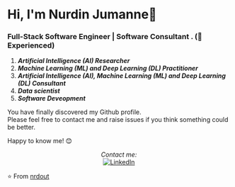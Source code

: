 # Hi, I'm Nurdin Jumanne:chicken:

### **Full-Stack Software Engineer | Software Consultant . (:robot: Experienced)**
1. ***Artificial Intelligence (AI) Researcher***
2. ***Machine Learning (ML) and Deep Learning (DL) Practitioner***
3. ***Artificial Intelligence (AI), Machine Learning (ML) and Deep Learning (DL) Consultant***
4. ***Data scientist***
5. ***Software Deveopment***

You have finally discovered my Github profile. <br>
Please feel free to contact me and raise issues if you think something could be better.

Happy to know me! 😊

<div align="center">

<i>Contact me:</i><br>
<a href="https://www.linkedin.com/in/nrdout" target="_blank"><img src="https://img.shields.io/badge/Whatsapp-%230077B5.svg?&style=flat-square&logo=linkedin&logoColor=white" alt="LinkedIn"></a>
<!--
<a href="https://www.linkedin.com/in/nrdout" target="_blank"><img src="https://img.shields.io/badge/LinkedIn-%230077B5.svg?&style=flat-square&logo=linkedin&logoColor=white" alt="LinkedIn"></a>
<a href="https://www.instagram.com/nrdout" target="_blank"><img src="https://img.shields.io/badge/Instagram-%23E4405F.svg?&style=flat-square&logo=instagram&logoColor=white" alt="Instagram"></a>
<a href="https://www.facebook.com/nrdout" target="_blank"><img src="https://img.shields.io/badge/Facebook-%231877F2.svg?&style=flat-square&logo=facebook&logoColor=white" alt="Facebook"></a>
<a href="https://open.spotify.com/user/nrdout" target="_blank"><img src="https://img.shields.io/badge/Spotify-%231ED760.svg?&style=flat-square&logo=spotify&logoColor=white" alt="Spotify"></a>
<a href="https://dev.to/nrdout" target="_blank"><img src="https://img.shields.io/badge/DEV-%230A0A0A.svg?&style=flat-square&logo=DEV.to&logoColor=white" alt="DEV.to"></a>

-->

</div>


⭐ From [nrdout](https://github.com/nrdout)
